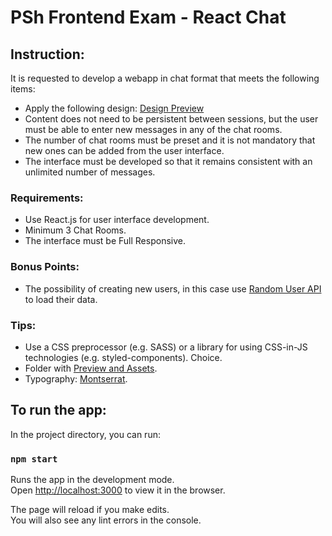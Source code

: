 # PSh Frontend Exam - React Chat

## Instruction:
It is requested to develop a webapp in chat format that meets the following items:

- Apply the following design: [Design Preview](https://www.dropbox.com/scl/fo/8tclpf5scj4o24fyfghs3/AKGsP3OGnwBR2JgDbwbn8rI?e=2&preview=preview.png&rlkey=r46va4nzwopsx10oey9bkf3i7&dl=0)
- Content does not need to be persistent between sessions, but the user must be able to enter new messages in any of the chat rooms.
- The number of chat rooms must be preset and it is not mandatory that new ones can be added from the user interface.
- The interface must be developed so that it remains consistent with an unlimited number of messages.

### Requirements:
- Use React.js for user interface development.
- Minimum 3 Chat Rooms.
- The interface must be Full Responsive.

### Bonus Points:
- The possibility of creating new users, in this case use [Random User API](https://randomuser.me/api) to load their data.

### Tips:
- Use a CSS preprocessor (e.g. SASS) or a library for using CSS-in-JS technologies (e.g. styled-components). Choice.
- Folder with [Preview and Assets](https://www.dropbox.com/sh/2m4c1yo3bacqx6u/AAAtMJ2qFNlxjwb9FZt_CeGUa?dl=0).
- Typography: [Montserrat](https://fonts.google.com/specimen/Montserrat).

## To run the app:

In the project directory, you can run:

### `npm start`

Runs the app in the development mode.\
Open [http://localhost:3000](http://localhost:3000) to view it in the browser.

The page will reload if you make edits.\
You will also see any lint errors in the console.


